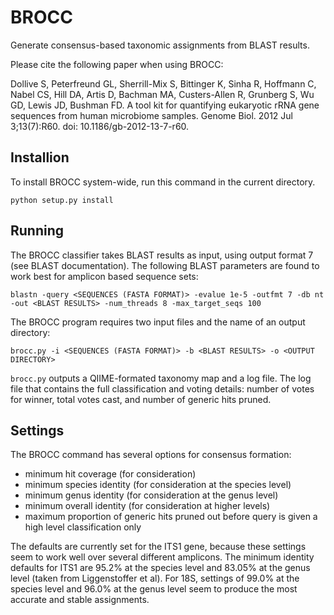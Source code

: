 BROCC
=====

Generate consensus-based taxonomic assignments from BLAST results.

Please cite the following paper when using BROCC:

Dollive S, Peterfreund GL, Sherrill-Mix S, Bittinger K, Sinha R, Hoffmann C, Nabel CS, Hill DA, Artis D, Bachman MA, Custers-Allen R, Grunberg S, Wu GD, Lewis JD, Bushman FD.  A tool kit for quantifying eukaryotic rRNA gene sequences from human microbiome samples.  Genome Biol. 2012 Jul 3;13(7):R60. doi: 10.1186/gb-2012-13-7-r60.

Installion
----------

To install BROCC system-wide, run this command in the current directory.

    python setup.py install


Running
-------

The BROCC classifier takes BLAST results as input, using output format
7 (see BLAST documentation).  The following BLAST parameters are
found to work best for amplicon based sequence sets:

    blastn -query <SEQUENCES (FASTA FORMAT)> -evalue 1e-5 -outfmt 7 -db nt -out <BLAST RESULTS> -num_threads 8 -max_target_seqs 100

The BROCC program requires two input files and the name of an output directory:

    brocc.py -i <SEQUENCES (FASTA FORMAT)> -b <BLAST RESULTS> -o <OUTPUT DIRECTORY>

`brocc.py` outputs a QIIME-formated taxonomy map and a log file.  The
log file that contains the full classification and voting details:
number of votes for winner, total votes cast, and number of generic
hits pruned.

Settings
--------

The BROCC command has several options for consensus formation:

* minimum hit coverage (for consideration)
* minimum species identity (for consideration at the species level)
* minimum genus identity (for consideration at the genus level)
* minimum overall identity (for consideration at higher levels)
* maximum proportion of generic hits pruned out before query is
  given a high level classification only

The defaults are currently set for the ITS1 gene, because these
settings seem to work well over several different amplicons.  The
minimum identity defaults for ITS1 are 95.2% at the species level and
83.05% at the genus level (taken from Liggenstoffer et al).  For 18S,
settings of 99.0% at the species level and 96.0% at the genus level
seem to produce the most accurate and stable assignments.
